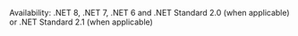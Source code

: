 Availability: .NET 8, .NET 7, .NET 6 and .NET Standard 2.0 (when applicable) or .NET Standard 2.1 (when applicable)